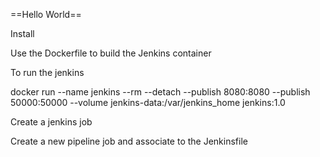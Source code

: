 ==Hello World==

Install

Use the Dockerfile to build the Jenkins container

To run the jenkins 

docker run --name jenkins --rm --detach --publish 8080:8080 --publish 50000:50000 --volume jenkins-data:/var/jenkins_home jenkins:1.0


Create a jenkins job 

Create a new pipeline job and associate to the Jenkinsfile
